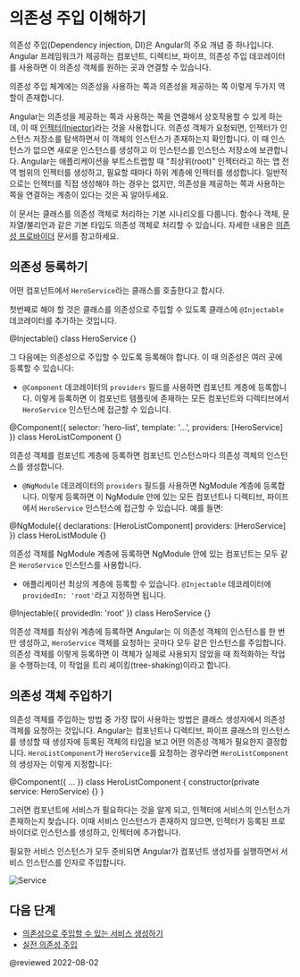 <!--
# Understanding dependency injection
-->
# 의존성 주입 이해하기

<!--
Dependency injection, or DI, is one of the fundamental concepts in Angular. DI is wired into the Angular framework and allows classes with Angular decorators, such as Components, Directives, Pipes, and Injectables, to configure dependencies that they need. 

Two main roles exist in the DI system: dependency consumer and dependency provider. 

Angular facilitates the interaction between dependency consumers and dependency providers using an abstraction called [Injector](guide/glossary#injector). When a dependency is requested, the injector checks its registry to see if there is an instance already available there. If not, a new instance is created and stored in the registry. Angular creates an application-wide injector (also known as "root" injector) during the application bootstrap process, as well as any other injectors as needed. In most cases you don't need to manually create injectors, but you should know that there is a layer that connects providers and consumers.

This topic covers basic scenarios of how a class can act as a dependency. Angular also allows you to use functions, objects, primitive types such as string or Boolean, or any other types as dependencies. For more information, see [Dependency providers](guide/dependency-injection-providers).
-->
의존성 주입\(Dependency injection, DI\)은 Angular의 주요 개념 중 하나입니다.
Angular 프레임워크가 제공하는 컴포넌트, 디렉티브, 파이프, 의존성 주입 데코레이터를 사용하면 이 의존성 객체를 원하는 곳과 연결할 수 있습니다. 

의존성 주입 체계에는 의존성을 사용하는 쪽과 의존성을 제공하는 쪽 이렇게 두가지 역할이 존재합니다. 

Angular는 의존성을 제공하는 쪽과 사용하는 쪽을 연결해서 상호작용할 수 있게 하는데, 이 때 [인젝터\(Injector\)](guide/glossary#injector)라는 것을 사용합니다.
의존성 객체가 요청되면, 인젝터가 인스턴스 저장소를 탐색하면서 이 객체의 인스턴스가 존재하는지 확인합니다.
이 때 인스턴스가 없으면 새로운 인스턴스를 생성하고 이 인스턴스를 인스턴스 저장소에 보관합니다.
Angular는 애플리케이션을 부트스트랩할 때 "최상위\(root\)" 인젝터라고 하는 앱 전역 범위의 인젝터를 생성하고, 필요할 때마다 하위 계층에 인젝터를 생성합니다.
일반적으로는 인젝터를 직접 생성해야 하는 경우는 없지만, 의존성을 제공하는 쪽과 사용하는 쪽을 연결하는 계층이 있다는 것은 꼭 알아두세요.

이 문서는 클래스를 의존성 객체로 처리하는 기본 시나리오를 다룹니다.
함수나 객체, 문자열/불리언과 같은 기본 타입도 의존성 객체로 처리할 수 있습니다.
자세한 내용은 [의존성 프로바이더](guide/dependency-injection-providers) 문서를 참고하세요.


<!--
## Providing dependency
-->
## 의존성 등록하기

<!--
Imagine there is a class called HeroService that needs to act as a dependency in a component.

The first step is to add the @Injectable decorator to show that the class can be injected.

<code-example language="typescript">
@Injectable()
class HeroService {}
</code-example>

The next step is to make it available in the DI by providing it.  A dependency can be provided in multiple places:

* At the Component level, using the `providers` field of the `@Component` decorator. In this case the `HeroService` becomes available to all instances of this component and other components and directives used in the template. For example:

<code-example language="typescript">
@Component({
  selector: 'hero-list',
  template: '...',
  providers: [HeroService]
})
class HeroListComponent {}
</code-example>

When you register a provider at the component level, you get a new instance of the service with each new instance of that component.

* At the NgModule level, using the `providers` field of the `@NgModule` decorator. In this scenario, the `HeroService` is available to all components, directives, and pipes declared in this NgModule. For example:

<code-example language="typescript">
@NgModule({
  declarations: [HeroListComponent]
  providers: [HeroService]
})
class HeroListModule {}
</code-example>

When you register a provider with a specific NgModule, the same instance of a service is available to all components in that NgModule.

* At the application root level, which allows injecting it into other classes in the application. This can be done by adding the `providedIn: 'root'` field to the `@Injectable` decorator:

<code-example language="typescript">
@Injectable({
  providedIn: 'root'
})
class HeroService {}
</code-example>

When you provide the service at the root level, Angular creates a single, shared instance of the `HeroService` and injects it into any class that asks for it. Registering the provider in the `@Injectable` metadata also allows Angular to optimize an app by removing the service from the compiled application if it isn't used, a process known as tree-shaking.
-->
어떤 컴포넌트에서 `HeroService`라는 클래스를 호출한다고 합시다.

첫번째로 해야 할 것은 클래스를 의존성으로 주입할 수 있도록 클래스에 `@Injectable` 데코레이터를 추가하는 것입니다.

<code-example language="typescript">
@Injectable()
class HeroService {}
</code-example>

그 다음에는 의존성으로 주입할 수 있도록 등록해야 합니다.
이 때 의존성은 여러 곳에 등록할 수 있습니다:

* `@Component` 데코레이터의 `providers` 필드를 사용하면 컴포넌트 계층에 등록합니다. 이렇게 등록하면 이 컴포넌트 템플릿에 존재하는 모든 컴포넌트와 디렉티브에서 `HeroService` 인스턴스에 접근할 수 있습니다.

<code-example language="typescript">
@Component({
  selector: 'hero-list',
  template: '...',
  providers: [HeroService]
})
class HeroListComponent {}
</code-example>

의존성 객체를 컴포넌트 계층에 등록하면 컴포넌트 인스턴스마다 의존성 객체의 인스턴스를 생성합니다.

* `@NgModule` 데코레이터의 `providers` 필드를 사용하면 NgModule 계층에 등록합니다. 이렇게 등록하면 이 NgModule 안에 있는 모든 컴포넌트나 디렉티브, 파이프에서 `HeroService` 인스턴스에 접근할 수 있습니다. 예를 들면:

<code-example language="typescript">
@NgModule({
  declarations: [HeroListComponent]
  providers: [HeroService]
})
class HeroListModule {}
</code-example>

의존성 객체를 NgModule 계층에 등록하면 NgModule 안에 있는 컴포넌트는 모두 같은 `HeroService` 인스턴스를 사용합니다.

* 애플리케이션 최상의 계층에 등록할 수 있습니다. `@Injectable` 데코레이터에 `providedIn: 'root'`라고 지정하면 됩니다.

<code-example language="typescript">
@Injectable({
  providedIn: 'root'
})
class HeroService {}
</code-example>

의존성 객체를 최상위 계층에 등록하면 Angular는 이 의존성 객체의 인스턴스를 한 번만 생성하고, `HeroService` 객체를 요청하는 곳마다 모두 같은 인스턴스를 주입합니다.
의존성 객체를 이렇게 등록하면 이 객체가 실제로 사용되지 않았을 때 최적화하는 작업을 수행하는데, 이 작업을 트리 셰이킹\(tree-shaking\)이라고 합니다.


<!--
## Injecting a dependency
-->
## 의존성 객체 주입하기

<!--
The most common way to inject a dependency is to declare it in a class constructor. When Angular creates a new instance of a component, directive, or pipe class, it determines which services or other dependencies that class needs by looking at the constructor parameter types. For example, if the `HeroListComponent` needs the `HeroService`, the constructor can look like this:

<code-example language="typescript">
@Component({ … })
class HeroListComponent {
  constructor(private service: HeroService) {}
}
</code-example>

When Angular discovers that a component depends on a service, it first checks if the injector has any existing instances of that service. If a requested service instance doesn't yet exist, the injector creates one using the registered provider, and adds it to the injector before returning the service to Angular.

When all requested services have been resolved and returned, Angular can call the component's constructor with those services as arguments.

<div class="lightbox">
  <img src="generated/images/guide/architecture/injector-injects.png" alt="Service" class="left">
</div>
-->
의존성 객체를 주입하는 방법 중 가장 많이 사용하는 방법은 클래스 생성자에서 의존성 객체를 요청하는 것입니다.
Angular는 컴포넌트나 디렉티브, 파이프 클래스의 인스턴스를 생성할 때 생성자에 등록된 객체의 타입을 보고 어떤 의존성 객체가 필요한지 결정합니다.
`HeroListComponent`가 `HeroService`를 요청하는 경우라면 `HeroListComponent`의 생성자는 이렇게 지정합니다:

<code-example language="typescript">
@Component({ … })
class HeroListComponent {
  constructor(private service: HeroService) {}
}
</code-example>

그러면 컴포넌트에 서비스가 필요하다는 것을 알게 되고, 인젝터에 서비스의 인스턴스가 존재하는지 찾습니다.
이때 서비스 인스턴스가 존재하지 않으면, 인젝터가 등록된 프로바이더로 인스턴스를 생성하고, 인젝터에 추가합니다.

필요한 서비스 인스턴스가 모두 준비되면 Angular가 컴포넌트 생성자를 실행하면서 서비스 인스턴스를 인자로 주입합니다.

<div class="lightbox">
  <img src="generated/images/guide/architecture/injector-injects.png" alt="Service" class="left">
</div>


<!--
## What's next
-->
## 다음 단계

<!--
* [Creating and injecting services](guide/creating-injectable-service)
* [Dependency Injection in Action](guide/dependency-injection-in-action)
-->
* [의존성으로 주입할 수 있는 서비스 생성하기](guide/creating-injectable-service)
* [실전 의존성 주입](guide/dependency-injection-in-action)


@reviewed 2022-08-02
